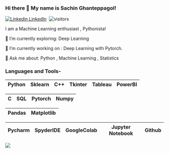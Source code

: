 ### Hi there 👋 My name is Sachin Ghanteppagol! 

[![Linkedin](https://i.stack.imgur.com/gVE0j.png) LinkedIn](https://www.linkedin.com/in/sachin-ghanteppagol-85729b142/)&nbsp;     ![visitors](https://visitor-badge.glitch.me/badge?page_id=Sachin-Ghanteppagol.id)

I am a Machine Learning enthusiast , Pythonista!
 

🌱 I’m currently exploring: Deep Learning

🔭 I’m currently working on : Deep Learning with Pytorch.

💬 Ask me about: Python , Machine Learning , Statistics


### Languages and Tools-


| Python | Sklearn | C++ | Tkinter | Tableau | PowerBI |
| :---: | :---: | :---: | :---: | :---: | :---: |


| C | SQL | Pytorch | Numpy |
| :---: | :---: | :---: | :---: |

| Pandas | Matplotlib |
| :---: | :---: |

| Pycharm | SpyderIDE | GoogleColab | Jupyter Notebook | Github |
| :---: | :---: | :---: | :---: | :---: |

![](https://github-readme-stats.vercel.app/api?username=Sachin-Ghanteppagol&show_icons=true&line_height=30)
